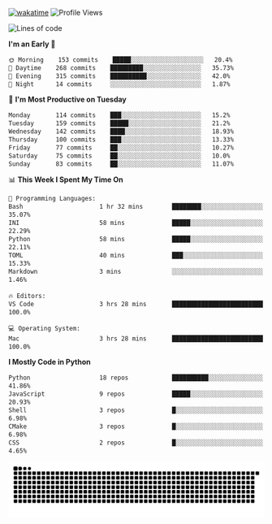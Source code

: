 [![wakatime](https://wakatime.com/badge/user/b920b284-3cde-4cd4-b72e-f7f22d050b16.svg)](https://wakatime.com/@b920b284-3cde-4cd4-b72e-f7f22d050b16)
![Profile Views](http://img.shields.io/badge/Profile%20Views-4586-blue)
<!--START_SECTION:waka-->
![Lines of code](https://img.shields.io/badge/From%20Hello%20World%20I%27ve%20Written--775%20Thousand%20lines%20of%20code-blue)

**I'm an Early 🐤** 

```text
🌞 Morning    153 commits    █████░░░░░░░░░░░░░░░░░░░░   20.4% 
🌆 Daytime    268 commits    █████████░░░░░░░░░░░░░░░░   35.73% 
🌃 Evening    315 commits    ██████████░░░░░░░░░░░░░░░   42.0% 
🌙 Night      14 commits     ░░░░░░░░░░░░░░░░░░░░░░░░░   1.87%

```
📅 **I'm Most Productive on Tuesday** 

```text
Monday       114 commits    ███░░░░░░░░░░░░░░░░░░░░░░   15.2% 
Tuesday      159 commits    █████░░░░░░░░░░░░░░░░░░░░   21.2% 
Wednesday    142 commits    ████░░░░░░░░░░░░░░░░░░░░░   18.93% 
Thursday     100 commits    ███░░░░░░░░░░░░░░░░░░░░░░   13.33% 
Friday       77 commits     ██░░░░░░░░░░░░░░░░░░░░░░░   10.27% 
Saturday     75 commits     ██░░░░░░░░░░░░░░░░░░░░░░░   10.0% 
Sunday       83 commits     ██░░░░░░░░░░░░░░░░░░░░░░░   11.07%

```


📊 **This Week I Spent My Time On** 

```text
💬 Programming Languages: 
Bash                     1 hr 32 mins        ████████░░░░░░░░░░░░░░░░░   35.07% 
INI                      58 mins             █████░░░░░░░░░░░░░░░░░░░░   22.29% 
Python                   58 mins             █████░░░░░░░░░░░░░░░░░░░░   22.11% 
TOML                     40 mins             ███░░░░░░░░░░░░░░░░░░░░░░   15.33% 
Markdown                 3 mins              ░░░░░░░░░░░░░░░░░░░░░░░░░   1.46%

🔥 Editors: 
VS Code                  3 hrs 28 mins       █████████████████████████   100.0%

💻 Operating System: 
Mac                      3 hrs 28 mins       █████████████████████████   100.0%

```

**I Mostly Code in Python** 

```text
Python                   18 repos            ██████████░░░░░░░░░░░░░░░   41.86% 
JavaScript               9 repos             █████░░░░░░░░░░░░░░░░░░░░   20.93% 
Shell                    3 repos             █░░░░░░░░░░░░░░░░░░░░░░░░   6.98% 
CMake                    3 repos             █░░░░░░░░░░░░░░░░░░░░░░░░   6.98% 
CSS                      2 repos             █░░░░░░░░░░░░░░░░░░░░░░░░   4.65%

```



<!--END_SECTION:waka-->
![Snake animation](https://raw.githubusercontent.com/timmypidashev/timmypidashev/main/commits.svg)
